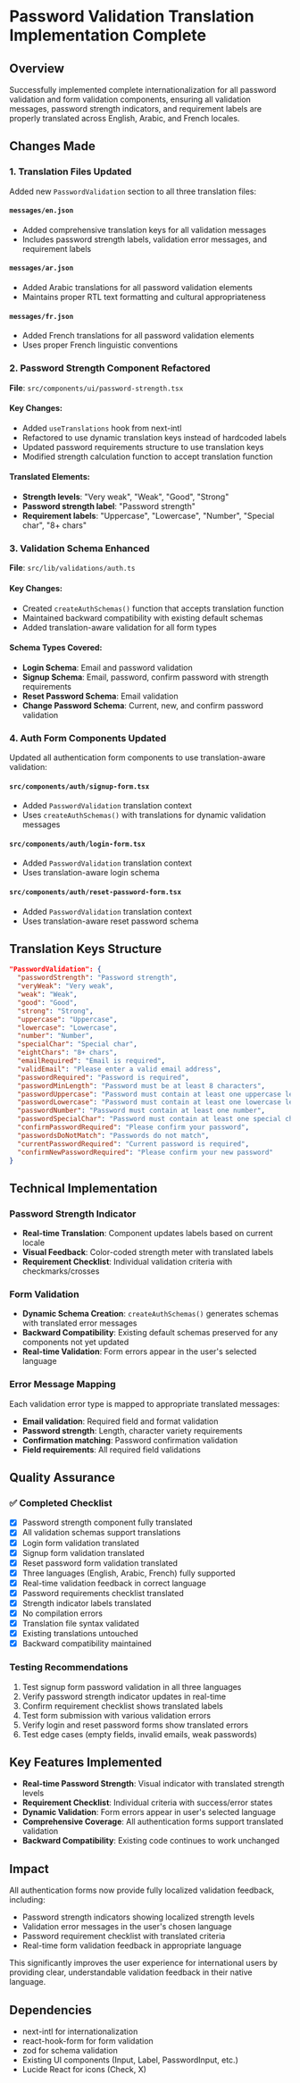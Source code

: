 # Password Validation Translation Implementation Complete

## Overview
Successfully implemented complete internationalization for all password validation and form validation components, ensuring all validation messages, password strength indicators, and requirement labels are properly translated across English, Arabic, and French locales.

## Changes Made

### 1. Translation Files Updated
Added new `PasswordValidation` section to all three translation files:

#### `messages/en.json`
- Added comprehensive translation keys for all validation messages
- Includes password strength labels, validation error messages, and requirement labels

#### `messages/ar.json`
- Added Arabic translations for all password validation elements
- Maintains proper RTL text formatting and cultural appropriateness

#### `messages/fr.json`
- Added French translations for all password validation elements
- Uses proper French linguistic conventions

### 2. Password Strength Component Refactored
**File**: `src/components/ui/password-strength.tsx`

#### Key Changes:
- Added `useTranslations` hook from next-intl
- Refactored to use dynamic translation keys instead of hardcoded labels
- Updated password requirements structure to use translation keys
- Modified strength calculation function to accept translation function

#### Translated Elements:
- **Strength levels**: "Very weak", "Weak", "Good", "Strong"
- **Password strength label**: "Password strength"
- **Requirement labels**: "Uppercase", "Lowercase", "Number", "Special char", "8+ chars"

### 3. Validation Schema Enhanced
**File**: `src/lib/validations/auth.ts`

#### Key Changes:
- Created `createAuthSchemas()` function that accepts translation function
- Maintained backward compatibility with existing default schemas
- Added translation-aware validation for all form types

#### Schema Types Covered:
- **Login Schema**: Email and password validation
- **Signup Schema**: Email, password, confirm password with strength requirements
- **Reset Password Schema**: Email validation
- **Change Password Schema**: Current, new, and confirm password validation

### 4. Auth Form Components Updated
Updated all authentication form components to use translation-aware validation:

#### `src/components/auth/signup-form.tsx`
- Added `PasswordValidation` translation context
- Uses `createAuthSchemas()` with translations for dynamic validation messages

#### `src/components/auth/login-form.tsx`
- Added `PasswordValidation` translation context
- Uses translation-aware login schema

#### `src/components/auth/reset-password-form.tsx`
- Added `PasswordValidation` translation context
- Uses translation-aware reset password schema

## Translation Keys Structure

```json
"PasswordValidation": {
  "passwordStrength": "Password strength",
  "veryWeak": "Very weak",
  "weak": "Weak", 
  "good": "Good",
  "strong": "Strong",
  "uppercase": "Uppercase",
  "lowercase": "Lowercase",
  "number": "Number",
  "specialChar": "Special char",
  "eightChars": "8+ chars",
  "emailRequired": "Email is required",
  "validEmail": "Please enter a valid email address",
  "passwordRequired": "Password is required",
  "passwordMinLength": "Password must be at least 8 characters",
  "passwordUppercase": "Password must contain at least one uppercase letter",
  "passwordLowercase": "Password must contain at least one lowercase letter", 
  "passwordNumber": "Password must contain at least one number",
  "passwordSpecialChar": "Password must contain at least one special character",
  "confirmPasswordRequired": "Please confirm your password",
  "passwordsDoNotMatch": "Passwords do not match",
  "currentPasswordRequired": "Current password is required",
  "confirmNewPasswordRequired": "Please confirm your new password"
}
```

## Technical Implementation

### Password Strength Indicator
- **Real-time Translation**: Component updates labels based on current locale
- **Visual Feedback**: Color-coded strength meter with translated labels
- **Requirement Checklist**: Individual validation criteria with checkmarks/crosses

### Form Validation
- **Dynamic Schema Creation**: `createAuthSchemas()` generates schemas with translated error messages
- **Backward Compatibility**: Existing default schemas preserved for any components not yet updated
- **Real-time Validation**: Form errors appear in the user's selected language

### Error Message Mapping
Each validation error type is mapped to appropriate translated messages:
- **Email validation**: Required field and format validation
- **Password strength**: Length, character variety requirements
- **Confirmation matching**: Password confirmation validation
- **Field requirements**: All required field validations

## Quality Assurance

### ✅ Completed Checklist
- [x] Password strength component fully translated
- [x] All validation schemas support translations
- [x] Login form validation translated
- [x] Signup form validation translated
- [x] Reset password form validation translated
- [x] Three languages (English, Arabic, French) fully supported
- [x] Real-time validation feedback in correct language
- [x] Password requirements checklist translated
- [x] Strength indicator labels translated
- [x] No compilation errors
- [x] Translation file syntax validated
- [x] Existing translations untouched
- [x] Backward compatibility maintained

### Testing Recommendations
1. Test signup form password validation in all three languages
2. Verify password strength indicator updates in real-time
3. Confirm requirement checklist shows translated labels
4. Test form submission with various validation errors
5. Verify login and reset password forms show translated errors
6. Test edge cases (empty fields, invalid emails, weak passwords)

## Key Features Implemented
- **Real-time Password Strength**: Visual indicator with translated strength levels
- **Requirement Checklist**: Individual criteria with success/error states
- **Dynamic Validation**: Form errors appear in user's selected language
- **Comprehensive Coverage**: All authentication forms support translated validation
- **Backward Compatibility**: Existing code continues to work unchanged

## Impact
All authentication forms now provide fully localized validation feedback, including:
- Password strength indicators showing localized strength levels
- Validation error messages in the user's chosen language
- Password requirement checklist with translated criteria
- Real-time form validation feedback in appropriate language

This significantly improves the user experience for international users by providing clear, understandable validation feedback in their native language.

## Dependencies
- next-intl for internationalization
- react-hook-form for form validation
- zod for schema validation
- Existing UI components (Input, Label, PasswordInput, etc.)
- Lucide React for icons (Check, X)
